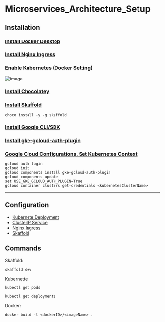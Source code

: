 # Microservices_Architecture_Setup
## Installation
### [Install Docker Desktop](https://www.docker.com/products/docker-desktop/)
### [Install Nginx Ingress](https://docs.nginx.com/nginx-ingress-controller/installation/installing-nic/installation-with-manifests/)
### Enable Kubernetes (Docker Setting)
![image](https://github.com/duc-beluga/Microservices_Architecture_Setup/assets/98554622/931bae42-8a01-4e2a-ad2d-aea4009288f3)
### [Install Chocolatey](https://chocolatey.org/install)
### [Install Skaffold](https://skaffold.dev/docs/install/)
```choco install -y -g skaffold```
### [Install Google CLI/SDK](https://cloud.google.com/sdk/docs/install-sdk)
### [Install gke-gcloud-auth-plugin](https://cloud.google.com/blog/products/containers-kubernetes/kubectl-auth-changes-in-gke)
### [Google Cloud Configurations. Set Kubernetes Context](https://cloud.google.com/blog/products/containers-kubernetes/kubectl-auth-changes-in-gke)
```
gcloud auth login
gcloud init
gcloud components install gke-gcloud-auth-plugin
gcloud components update
set USE_GKE_GCLOUD_AUTH_PLUGIN=True
gcloud container clusters get-credentials <kubernetesClusterName>
```
--------------------------------------------------
## Configuration
- [Kubernete Deployment](https://kubernetes.io/docs/concepts/workloads/controllers/deployment/)
- [ClusterIP Service](https://kubernetes.io/docs/concepts/services-networking/service/)
- [Nginx Ingress](https://kubernetes.io/docs/concepts/services-networking/ingress/)
- [Skaffold](https://skaffold.dev/docs/design/config/)
## Commands
Skaffold: 

```skaffold dev```

Kubernette: 

```kubectl get pods```

```kubectl get deployments```

Docker:

```docker build -t <dockerID>/<imageName> .```





